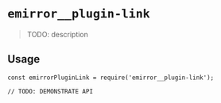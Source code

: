 # `emirror__plugin-link`

> TODO: description

## Usage

```
const emirrorPluginLink = require('emirror__plugin-link');

// TODO: DEMONSTRATE API
```
